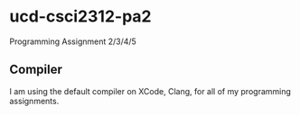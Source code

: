 # ucd-csci2312-pa2
Programming Assignment 2/3/4/5

## Compiler

I am using the default compiler on XCode, Clang, for all of my programming assignments. 
